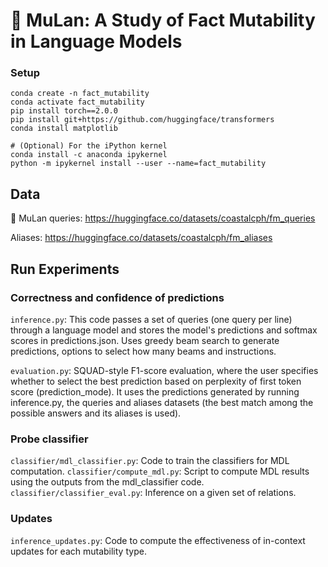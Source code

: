# 🥷 MuLan: A Study of Fact Mutability in Language Models

### Setup

```
conda create -n fact_mutability
conda activate fact_mutability
pip install torch==2.0.0
pip install git+https://github.com/huggingface/transformers
conda install matplotlib

# (Optional) For the iPython kernel
conda install -c anaconda ipykernel
python -m ipykernel install --user --name=fact_mutability
```

## Data
🥷 MuLan queries: https://huggingface.co/datasets/coastalcph/fm_queries

Aliases: https://huggingface.co/datasets/coastalcph/fm_aliases

## Run Experiments

### Correctness and confidence of predictions

`inference.py`: This code passes a set of queries (one query per line) through a language model and stores the model's predictions and softmax scores in predictions.json. Uses greedy beam search to generate predictions, options to select how many beams and instructions.

`evaluation.py`: SQUAD-style F1-score evaluation, where the user specifies whether to select the best prediction based on perplexity of first token score (prediction_mode). It uses the predictions generated by running inference.py, the queries and aliases datasets (the best match among the possible answers and its aliases is used).

### Probe classifier

`classifier/mdl_classifier.py`: Code to train the classifiers for MDL computation.
`classifier/compute_mdl.py`: Script to compute MDL results using the outputs from the mdl_classifier code.
`classifier/classifier_eval.py`: Inference on a given set of relations.

### Updates
`inference_updates.py`: Code to compute the effectiveness of in-context updates for each mutability type.
